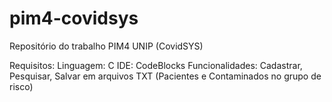 # pim4-covidsys
Repositório do trabalho PIM4 UNIP (CovidSYS)

Requisitos:
Linguagem: C
IDE: CodeBlocks
Funcionalidades: Cadastrar, Pesquisar, Salvar em arquivos TXT (Pacientes e Contaminados no grupo de risco)
